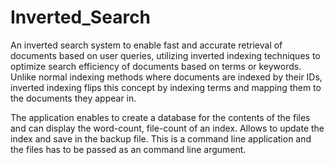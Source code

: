 # Inverted_Search
An inverted search system to enable fast and accurate retrieval of documents based on user queries, utilizing inverted indexing techniques to optimize search efficiency of documents based on terms or keywords. Unlike normal indexing methods where documents are indexed by their IDs, inverted indexing flips this concept by indexing terms and mapping them to the documents they appear in.

The application enables to create a database for the contents of the files and can display the word-count, file-count of an index. Allows to update the index and save in the backup file. This is a command line application and the files has to be passed as an command line argument.
